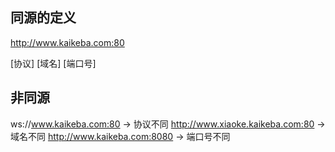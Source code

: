 
## 同源的定义

http://www.kaikeba.com:80

[协议]  [域名]         [端口号]


## 非同源

ws://www.kaikeba.com:80  -> 协议不同
http://www.xiaoke.kaikeba.com:80   -> 域名不同
http://www.kaikeba.com:8080   -> 端口号不同
